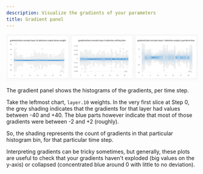 ```yaml
---
description: Visualize the gradients of your parameters
title: Gradient panel
---
```


![Logged gradients get rendered as histograms](/images/app_ui/gradient_panels.png)

The gradient panel shows the histograms of the gradients, per time step.

Take the leftmost chart, `layer.10` weights. In the very first slice at Step 0, the grey shading indicates that the gradients for that layer had values between -40 and +40. The blue parts however indicate that most of those gradients were between -2 and +2 (roughly).

So, the shading represents the count of gradients in that particular histogram bin, for that particular time step.

Interpreting gradients can be tricky sometimes, but generally, these plots are useful to check that your gradients haven't exploded (big values on the y-axis) or collapsed (concentrated blue around 0 with little to no deviation).
